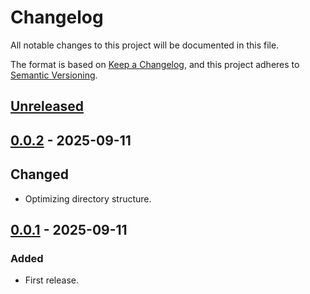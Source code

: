 # Changelog

All notable changes to this project will be documented in this file.

The format is based on [Keep a Changelog](https://keepachangelog.com/en/1.1.0/),
and this project adheres to [Semantic Versioning](https://semver.org/spec/v2.0.0.html).

## [Unreleased]

## [0.0.2] - 2025-09-11

## Changed

- Optimizing directory structure.

## [0.0.1] - 2025-09-11

### Added

- First release.

[unreleased]: https://github.com/hisacat/HisaCat-Unity-Extensions/compare/v0.0.2...HEAD
[0.0.2]: https://github.com/hisacat/HisaCat-Unity-Extensions/compare/v0.0.1...v0.0.2
[0.0.1]: https://github.com/hisacat/HisaCat-Unity-Extensions/releases/tag/v0.0.1
